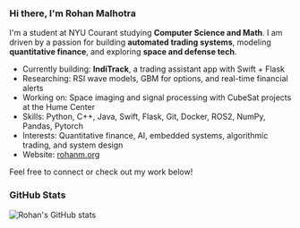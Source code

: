 ###  Hi there, I'm Rohan Malhotra

I'm a student at NYU Courant studying **Computer Science and Math**. I am driven by a passion for building **automated trading systems**, modeling **quantitative finance**, and exploring **space and defense tech**.

-  Currently building: **IndiTrack**, a trading assistant app with Swift + Flask
-  Researching: RSI wave models, GBM for options, and real-time financial alerts
-  Working on: Space imaging and signal processing with CubeSat projects at the Hume Center
-  Skills: Python, C++, Java, Swift, Flask, Git, Docker, ROS2, NumPy, Pandas, Pytorch
-  Interests: Quantitative finance, AI, embedded systems, algorithmic trading, and system design
-  Website: [rohanm.org](https://rohanm.org)

 Feel free to connect or check out my work below!

### GitHub Stats

![Rohan's GitHub stats](https://github-readme-stats.vercel.app/api?username=rohanmalhotra0&show_icons=true&theme=default)  







